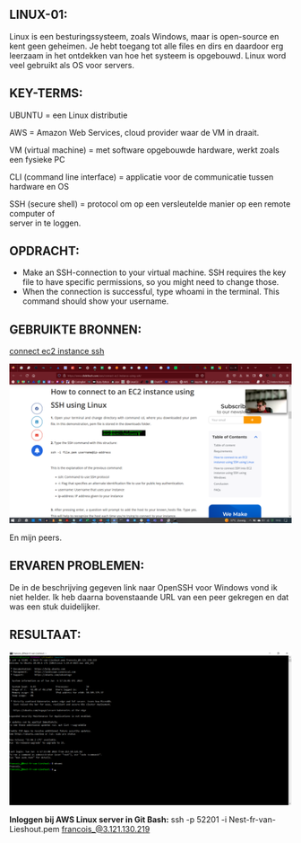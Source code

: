 
## LINUX-01:

Linux is een besturingssysteem, zoals Windows, maar is open-source en kent geen geheimen. 
Je hebt toegang tot alle files en dirs en daardoor erg leerzaam in het ontdekken van hoe het 
systeem is opgebouwd. Linux word veel gebruikt als OS voor servers.

## KEY-TERMS:

UBUNTU = een Linux distributie

AWS = Amazon Web Services, cloud provider waar de VM in draait.

VM (virtual machine) = met software opgebouwde hardware, werkt zoals een fysieke PC 

CLI (command line interface) = applicatie voor de communicatie tussen hardware en OS

SSH (secure shell) = protocol om op een versleutelde manier op een remote computer of  
server in te loggen.

## OPDRACHT:

* Make an SSH-connection to your virtual machine. SSH requires the key file to have
  specific permissions, so you might need to change those.
* When the connection is successful, type whoami in the terminal. This command
  should show your username.

## GEBRUIKTE BRONNEN:

[connect ec2 instance ssh](https://www.clickittech.com/aws/connect-ec2-instance-using-ssh/)

![PrtSc clickittech](../00_includes/SCREENSHOTS/Linux/2023-06-06_1.png)

En mijn peers.

## ERVAREN PROBLEMEN:
De in de beschrijving gegeven link naar OpenSSH voor Windows vond ik niet helder. Ik 
heb daarna bovenstaande URL van een peer gekregen en dat was een stuk duidelijker. 

## RESULTAAT:

![PrtSc result](../00_includes/SCREENSHOTS/Linux/2023-06-06_8.png)

**Inloggen bij AWS Linux server in Git Bash:**
ssh -p 52201 -i Nest-fr-van-Lieshout.pem francois_@3.121.130.219
